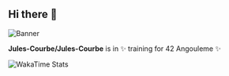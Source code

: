 ## Hi there 👋
![Banner](https://media1.giphy.com/media/v1.Y2lkPTc5MGI3NjExNWg3ZTFmNDVjaHk5a2x6dGtrM3E2anNwbXIycDkwMHk2dDA3aHJ1biZlcD12MV9pbnRlcm5hbF9naWZfYnlfaWQmY3Q9Zw/xoicctrOv5aGw6mCZi/giphy.gif
)

**Jules-Courbe/Jules-Courbe** is in ✨ training for 42 Angouleme ✨

<!--START_SECTION:waka-->
![WakaTime Stats](https://github-readme-stats.vercel.app/api/wakatime?username=@julescourbe)
<!--END_SECTION:waka-->
